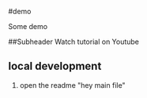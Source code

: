 #demo

Some demo

##Subheader
Watch tutorial on Youtube

## local development

1. open the readme "hey main file"
